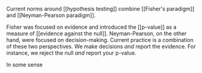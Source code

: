 
Current norms around [[hypothesis testing]] combine [[Fisher's paradigm]] and [[Neyman-Pearson paradigm]]. 

Fisher was focused on evidence and introduced the [[p-value]] as a measure of [[evidence against the null]]. Neyman-Pearson, on the other hand, were focused on decision-making.  Current practice is a combination of these two perspectives. We make decisions _and_ report the evidence. For instance, we reject the null _and_ report your p-value.  

In some sense

